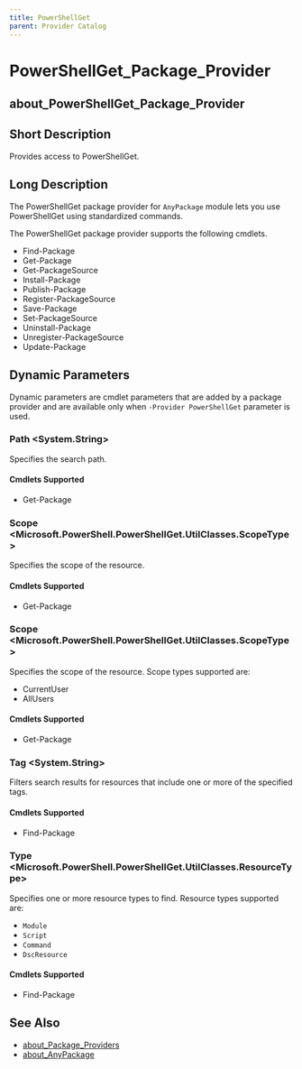 ```yaml
---
title: PowerShellGet
parent: Provider Catalog
---
```


# PowerShellGet_Package_Provider

## about_PowerShellGet_Package_Provider

## Short Description

Provides access to PowerShellGet.

## Long Description

The PowerShellGet package provider for `AnyPackage` module lets you use PowerShellGet using standardized commands.

The PowerShellGet package provider supports the following cmdlets.

* Find-Package
* Get-Package
* Get-PackageSource
* Install-Package
* Publish-Package
* Register-PackageSource
* Save-Package
* Set-PackageSource
* Uninstall-Package
* Unregister-PackageSource
* Update-Package

## Dynamic Parameters

Dynamic parameters are cmdlet parameters that are added by a package
provider and are available only when `-Provider PowerShellGet` parameter is used.

### Path <System.String>

Specifies the search path.

#### Cmdlets Supported

* Get-Package

### Scope <Microsoft.PowerShell.PowerShellGet.UtilClasses.ScopeType>

Specifies the scope of the resource.

#### Cmdlets Supported

* Get-Package

### Scope <Microsoft.PowerShell.PowerShellGet.UtilClasses.ScopeType>

Specifies the scope of the resource. Scope types supported are:

* CurrentUser
* AllUsers

#### Cmdlets Supported

* Get-Package

### Tag <System.String>

Filters search results for resources that include one or more of the specified tags.

#### Cmdlets Supported

* Find-Package

### Type <Microsoft.PowerShell.PowerShellGet.UtilClasses.ResourceType>

Specifies one or more resource types to find. Resource types supported are:

* `Module`
* `Script`
* `Command`
* `DscResource`

#### Cmdlets Supported

* Find-Package

## See Also

* [about_Package_Providers](../../reference/about_Package_Providers.md)
* [about_AnyPackage](../../reference/about_AnyPackage.md)
